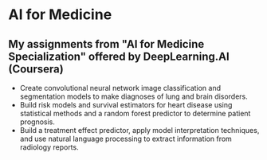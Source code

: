 # AI for Medicine

## My assignments from "AI for Medicine Specialization" offered by DeepLearning.AI (Coursera)

- Create convolutional neural network image classification and segmentation models to make diagnoses of lung and brain disorders. 
- Build risk models and survival estimators for heart disease using statistical methods and a random forest predictor to determine patient prognosis. 
- Build a treatment effect predictor, apply model interpretation techniques, and use natural language processing to extract information from radiology reports.
